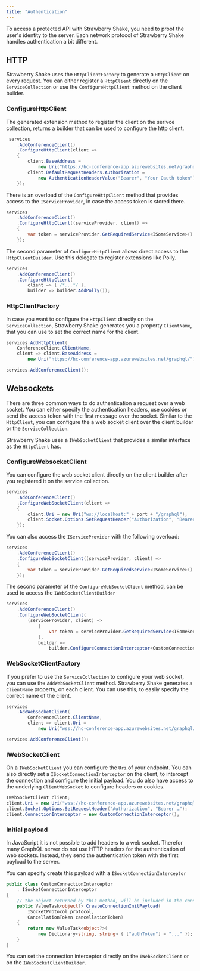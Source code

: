 ```yaml
---
title: "Authentication"
---
```


To access a protected API with Strawberry Shake, you need to proof the user's identity to the server.
Each network protocol of Strawberry Shake handles authentication a bit different.

## HTTP

Strawberry Shake uses the `HttpClientFactory` to generate a `HttpClient` on every request.
You can either register a `HttpClient` directly on the `ServiceCollection` or use the `ConfigureHttpClient` method on the client builder.

### ConfigureHttpClient

The generated extension method to register the client on the serivce collection, returns a builder that can be used to configure the http client.

```csharp
 services
    .AddConferenceClient()
    .ConfigureHttpClient(client =>
    {
        client.BaseAddress =
            new Uri("https://hc-conference-app.azurewebsites.net/graphql/");
        client.DefaultRequestHeaders.Authorization =
            new AuthenticationHeaderValue("Bearer", "Your Oauth token");
    });
```

There is an overload of the `ConfigureHttpClient` method that provides access to the `IServiceProvider`, in case the access token is stored there.

```csharp
services
    .AddConferenceClient()
    .ConfigureHttpClient((serviceProvider, client) =>
    {
        var token = serviceProvider.GetRequiredService<ISomeService>().Token;
    });
```

The second parameter of `ConfigureHttpClient` allows direct access to the `HttpClientBuilder`. Use this delegate to register extensions like Polly.

```csharp
services
    .AddConferenceClient()
    .ConfigureHttpClient(
        client => { /*...*/ },
        builder => builder.AddPolly());

```

### HttpClientFactory

In case you want to configure the `HttpClient` directly on the `ServiceCollection`, Strawberry Shake generates you a property `ClientName`, that you can use to set the correct name for the client.

```csharp
services.AddHttpClient(
    ConferenceClient.ClientName,
    client => client.BaseAddress =
        new Uri("https://hc-conference-app.azurewebsites.net/graphql/"));

services.AddConferenceClient();
```

## Websockets

There are three common ways to do authentication a request over a web socket. You can either specify the authentication headers, use cookies or send the access token with the first message over the socket.
Similar to the `HttpClient`, you can configure the a web socket client over the client builder or the `ServiceCollection`.

Strawberry Shake uses a `IWebSocketClient` that provides a similar interface as the `HttpClient` has.

### ConfigureWebsocketClient

You can configure the web socket client directly on the client builder after you registered it on the service collection.

```csharp
services
    .AddConferenceClient()
    .ConfigureWebSocketClient(client =>
    {
        client.Uri = new Uri("ws://localhost:" + port + "/graphql");
        client.Socket.Options.SetRequestHeader("Authorization", "Bearer ...");
    });
```

You can also access the `IServiceProvider` with the following overload:

```csharp
services
    .AddConferenceClient()
    .ConfigureWebSocketClient((serviceProvider, client) =>
    {
        var token = serviceProvider.GetRequiredService<ISomeService>().Token;
    });
```

The second parameter of the `ConfigureWebSocketClient` method, can be used to access the `IWebSocketClientBuilder`

```csharp
services
    .AddConferenceClient()
    .ConfigureWebSocketClient(
        (serviceProvider, client) =>
            {
                var token = serviceProvider.GetRequiredService<ISomeService>().Token;
            },
            builder =>
                builder.ConfigureConnectionInterceptor<CustomConnectionInterceptor>());
```

### WebSocketClientFactory

If you prefer to use the `ServiceCollection` to configure your web socket, you can use the `AddWebSocketClient` method. Strawberry Shake generates a `ClientName` property, on each client. You can use this, to easily specify the correct name of the client.

```csharp
services
    .AddWebSocketClient(
        ConferenceClient.ClientName,
        client => client.Uri =
            new Uri("wss://hc-conference-app.azurewebsites.net/graphql/"));

services.AddConferenceClient();
```

### IWebSocketClient

On a `IWebSocketClient` you can configure the `Uri` of your endpoint. You can also directly set a `ISocketConnectionInterceptor` on the client, to intercept the connection and configure the initial payload. You do also have access to the underlying `ClientWebSocket` to configure headers or cookies.

```csharp
IWebSocketClient client;
client.Uri = new Uri("wss://hc-conference-app.azurewebsites.net/graphql/");
client.Socket.Options.SetRequestHeader("Authorization", "Bearer …");
client.ConnectionInterceptor = new CustomConnectionInterceptor();
```

### Initial payload

In JavaScript it is not possible to add headers to a web socket. Therefor many GraphQL server do not use HTTP headers for the authentication of web sockets. Instead, they send the authentication token with the first payload to the server.

You can specify create this payload with a `ISocketConnectionInterceptor`

```csharp
public class CustomConnectionInterceptor
    : ISocketConnectionInterceptor
{
    // the object returned by this method, will be included in the connection initialization message
    public ValueTask<object?> CreateConnectionInitPayload(
        ISocketProtocol protocol,
        CancellationToken cancellationToken)
    {
        return new ValueTask<object?>(
            new Dictionary<string, string> { ["authToken"] = "..." });
    }
}
```

You can set the connection interceptor directly on the `IWebSocketClient` or on the `IWebSocketClientBuilder`.
